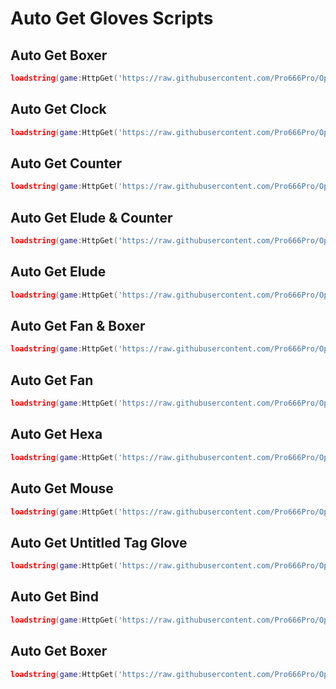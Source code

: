 # Auto Get Gloves Scripts

## Auto Get Boxer
```lua
loadstring(game:HttpGet('https://raw.githubusercontent.com/Pro666Pro/OpenSourceScripts/refs/heads/main/Gloves/BoxerGlove.luau'))()
```

## Auto Get Clock
```lua
loadstring(game:HttpGet('https://raw.githubusercontent.com/Pro666Pro/OpenSourceScripts/refs/heads/main/Gloves/ClockGlove.luau'))()
```

## Auto Get Counter
```lua
loadstring(game:HttpGet('https://raw.githubusercontent.com/Pro666Pro/OpenSourceScripts/refs/heads/main/Gloves/CounterGlove.luau'))()
```

## Auto Get Elude & Counter
```lua
loadstring(game:HttpGet('https://raw.githubusercontent.com/Pro666Pro/OpenSourceScripts/refs/heads/main/Gloves/EludeAndCounterGloves.luau'))()
```

## Auto Get Elude
```lua
loadstring(game:HttpGet('https://raw.githubusercontent.com/Pro666Pro/OpenSourceScripts/refs/heads/main/Gloves/EludeGlove.luau'))()
```

## Auto Get Fan & Boxer
```lua
loadstring(game:HttpGet('https://raw.githubusercontent.com/Pro666Pro/OpenSourceScripts/refs/heads/main/Gloves/FanAndBoxerGloves.luau'))()
```

## Auto Get Fan
```lua
loadstring(game:HttpGet('https://raw.githubusercontent.com/Pro666Pro/OpenSourceScripts/refs/heads/main/Gloves/FanGlove.luau'))()
```

## Auto Get Hexa
```lua
loadstring(game:HttpGet('https://raw.githubusercontent.com/Pro666Pro/OpenSourceScripts/refs/heads/main/Gloves/HexaGlove.luau'))()
```

## Auto Get Mouse
```lua
loadstring(game:HttpGet('https://raw.githubusercontent.com/Pro666Pro/OpenSourceScripts/refs/heads/main/Gloves/MouseGlove.luau'))()
```

## Auto Get Untitled Tag Glove
```lua
loadstring(game:HttpGet('https://raw.githubusercontent.com/Pro666Pro/OpenSourceScripts/refs/heads/main/Gloves/UTGGlove.luau'))()
```

## Auto Get Bind
```lua
loadstring(game:HttpGet('https://raw.githubusercontent.com/Pro666Pro/OpenSourceScripts/refs/heads/main/Gloves/BindGlove.luau'))()
```

## Auto Get Boxer
```lua
loadstring(game:HttpGet('https://raw.githubusercontent.com/Pro666Pro/OpenSourceScripts/refs/heads/main/Gloves/BoxerGlove.luau'))()
```
